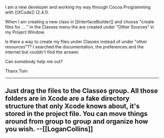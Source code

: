 
I am a new developer and working my way through Cocoa Programming with [[XCode]] (2.4.1).


When I am creating a new class in [[InterfaceBuilder]] and choose "create files for ... " in the Classes menu the are created under "Other Sources" in my Project Window.

Is there a way to create my files under Classes instead of under "other resources"?? I searched the documentation, the preferences and the internet but couldn't find the answer.

Can somebody help me out?

Thanx Tom  

----
Just drag the files to the Classes group. All those folders are in Xcode are a fake directory structure that only Xcode knows about, it's stored in the project file. You can move things around from group to group and organize how you wish. --[[LoganCollins]]
----